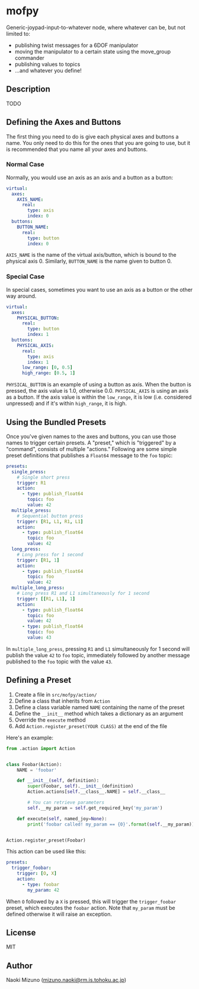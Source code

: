 # mofpy

Generic-joypad-input-to-whatever node, where whatever can be, but not limited
to:

- publishing twist messages for a 6DOF manipulator
- moving the manipulator to a certain state using the move_group commander
- publishing values to topics
- ...and whatever you define!


## Description

TODO


## Defining the Axes and Buttons

The first thing you need to do is give each physical axes and buttons a name.
You only need to do this for the ones that you are going to use, but it is
recommended that you name all your axes and buttons.

### Normal Case

Normally, you would use an axis as an axis and a button as a button:

```yaml
virtual:
  axes:
    AXIS_NAME:
      real:
        type: axis
        index: 0
  buttons:
    BUTTON_NAME:
      real:
        type: button
        index: 0
```

`AXIS_NAME` is the name of the virtual axis/button, which is bound to the
physical axis 0. Similarly, `BUTTON_NAME` is the name given to button 0.

### Special Case

In special cases, sometimes you want to use an axis as a button or the other
way around.

```yaml
virtual:
  axes:
    PHYSICAL_BUTTON:
      real:
        type: button
        index: 1
  buttons:
    PHYSICAL_AXIS:
      real:
        type: axis
        index: 1
      low_range: [0, 0.5]
      high_range: [0.5, 1]
```

`PHYSICAL_BUTTON` is an example of using a button as axis. When the button is
pressed, the axis value is 1.0, otherwise 0.0. `PHYSICAL_AXIS` is using an
axis as a button. If the axis value is within the `low_range`, it is low (i.e.
considered unpressed) and if it's within `high_range`, it is high.


## Using the Bundled Presets

Once you've given names to the axes and buttons, you can use those names to
trigger certain presets. A "preset," which is "triggered" by a "command",
consists of multiple "actions." Following are some simple preset definitions
that publishes a `Float64` message to the `foo` topic:

```yaml
presets:
  single_press:
    # Single short press
    trigger: R1
    action:
      - type: publish_float64
        topic: foo
        value: 42
  multiple_press:
    # Sequential button press
    trigger: [R1, L1, R1, L1]
    action:
      - type: publish_float64
        topic: foo
        value: 42
  long_press:
    # Long press for 1 second
    trigger: [R1, 1]
    action:
      - type: publish_float64
        topic: foo
        value: 42
  multiple_long_press:
    # Long press R1 and L1 simultaneously for 1 second
    trigger: [[R1, L1], 1]
    action:
      - type: publish_float64
        topic: foo
        value: 42
      - type: publish_float64
        topic: foo
        value: 43
```

In `multiple_long_press`, pressing `R1` and `L1` simultaneously for  1 second
will publish the value `42` to `foo` topic, immediately followed by another
message published to the `foo` topic with the value `43`.


## Defining a Preset

1. Create a file in `src/mofpy/action/`
2. Define a class that inherits from `Action`
3. Define a class variable named `NAME` containing the name of the preset
4. Define the `__init__` method which takes a dictionary as an argument
5. Override the `execute` method
6. Add `Action.register_preset(YOUR CLASS)` at the end of the file

Here's an example:

```python
from .action import Action


class Foobar(Action):
    NAME = 'foobar'

    def __init__(self, definition):
        super(Foobar, self).__init__(definition)
        Action.actions[self.__class__.NAME] = self.__class__

        # You can retrieve parameters
        self.__my_param = self.get_required_key('my_param')

    def execute(self, named_joy=None):
        print('foobar called! my_param == {0}'.format(self.__my_param))


Action.register_preset(Foobar)
```

This action can be used like this:

```yaml
presets:
  trigger_foobar:
    trigger: [O, X]
    action:
      - type: foobar
        my_param: 42
```

When `O` followed by a `X` is pressed, this will trigger the `trigger_foobar`
preset, which executes the `foobar` action. Note that `my_param` must be
defined otherwise it will raise an exception.


## License

MIT


## Author

Naoki Mizuno (mizuno.naoki@rm.is.tohoku.ac.jp)

